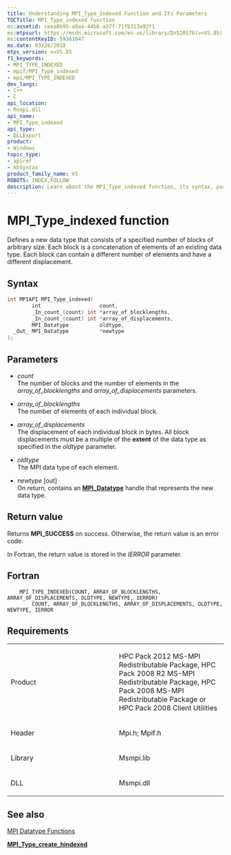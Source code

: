 ```yaml
---
title: Understanding MPI_Type_indexed Function and Its Parameters
TOCTitle: MPI_Type_indexed function
ms:assetid: ceea8b95-a9aa-44b6-a37f-71fb313a92f1
ms:mtpsurl: https://msdn.microsoft.com/en-us/library/Dn520576(v=VS.85)
ms:contentKeyID: 59361047
ms.date: 03/28/2018
mtps_version: v=VS.85
f1_keywords:
- MPI_TYPE_INDEXED
- mpif/MPI_Type_indexed
- mpi/MPI_TYPE_INDEXED
dev_langs:
- C++
- C
api_location:
- Msmpi.dll
api_name:
- MPI_Type_indexed
api_type:
- DLLExport
product:
- Windows
topic_type:
- apiref
- kbSyntax
product_family_name: VS
ROBOTS: INDEX,FOLLOW
description: Learn about the MPI_Type_indexed function, its syntax, parameters, and return value. This article also covers the requirements and related MPI datatype functions.
---
```


# MPI\_Type\_indexed function

Defines a new data type that consists of a specified number of blocks of arbitrary size. Each block is a concatenation of elements of an existing data type. Each block can contain a different number of elements and have a different displacement.

## Syntax

``` c++
int MPIAPI MPI_Type_indexed(
        int                   count,
        _In_count_(count) int *array_of_blocklengths,
        _In_count_(count) int *array_of_displacements,
        MPI_Datatype          oldtype,
  _Out_ MPI_Datatype          *newtype
);
```

## Parameters

  - *count*  
    The number of blocks and the number of elements in the *array\_of\_blocklengths* and *array\_of\_displacements* parameters.

  - *array\_of\_blocklengths*  
    The number of elements of each individual block.

  - *array\_of\_displacements*  
    The displacement of each individual block in bytes. All block displacements must be a multiple of the **extent** of the data type as specified in the *oldtype* parameter.

  - *oldtype*  
    The MPI data type of each element.

  - *newtype* \[out\]  
    On return, contains an [**MPI\_Datatype**](mpi-datatype-enumeration.md) handle that represents the new data type.

## Return value

Returns **MPI\_SUCCESS** on success. Otherwise, the return value is an error code.

In Fortran, the return value is stored in the *IERROR* parameter.

## Fortran

``` FORTRAN
    MPI_TYPE_INDEXED(COUNT, ARRAY_OF_BLOCKLENGTHS, ARRAY_OF_DISPLACEMENTS, OLDTYPE, NEWTYPE, IERROR)
        COUNT, ARRAY_OF_BLOCKLENGTHS, ARRAY_OF_DISPLACEMENTS, OLDTYPE, NEWTYPE, IERROR
```

## Requirements

<table>
<colgroup>
<col style="width: 50%" />
<col style="width: 50%" />
</colgroup>
<tbody>
<tr class="odd">
<td><p>Product</p></td>
<td><p>HPC Pack 2012 MS-MPI Redistributable Package, HPC Pack 2008 R2 MS-MPI Redistributable Package, HPC Pack 2008 MS-MPI Redistributable Package or HPC Pack 2008 Client Utilities</p></td>
</tr>
<tr class="even">
<td><p>Header</p></td>
<td>Mpi.h;
Mpif.h</td>
</tr>
<tr class="odd">
<td><p>Library</p></td>
<td>Msmpi.lib</td>
</tr>
<tr class="even">
<td><p>DLL</p></td>
<td>Msmpi.dll</td>
</tr>
</tbody>
</table>


## See also

[MPI Datatype Functions](mpi-datatype-functions.md)

[**MPI\_Type\_create\_hindexed**](mpi-type-create-hindexed-function.md)

